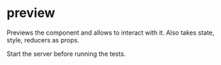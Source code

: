 # preview
Previews the component and allows to interact with it. Also takes state, style, reducers as props.


Start the server before running the tests.